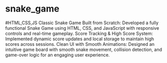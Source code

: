 # snake_game
#HTML,CSS,JS
Classic Snake Game Built from Scratch: Developed a fully functional Snake Game using HTML, CSS, and JavaScript with responsive controls and real-time gameplay.
Score Tracking & High Score System: Implemented dynamic score updates and local storage to maintain high scores across sessions.
Clean UI with Smooth Animations: Designed an intuitive game board with smooth snake movement, collision detection, and game-over logic for an engaging user experience.

